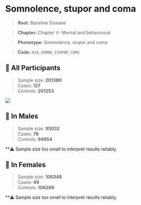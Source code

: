 # Somnolence, stupor and coma

> **Root:** Baseline Disease  

> **Chapter:** Chapter V- Mental and behavioural  

> **Phenotype:** Somnolence, stupor and coma  

> **Code:** `R18_SOMNO_STUPOR_COMA`

## 🧪 All Participants  
> Sample size: **201380**  
> Cases: **127**  
> Controls: **201253**
<img src="/Disease/Figures/ALL/Baseline/R18_SOMNO_STUPOR_COMA.png"/>
<CsvTable src="/Disease_Data/ALL/Baseline/LG_R18_SOMNO_STUPOR_COMA.csv" label="🔍 View full results" />

## 👨 In Males  
> Sample size: **95032**  
> Cases: **78**  
> Controls: **94954**

**⚠️ Sample size too small to interpret results reliably.

## 👩 In Females  
> Sample size: **106348**  
> Cases: **49**  
> Controls: **106299**

**⚠️ Sample size too small to interpret results reliably.
